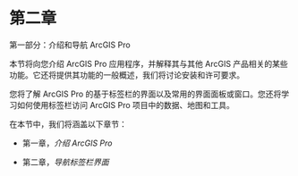 # 第二章

第一部分：介绍和导航 ArcGIS Pro

本节将向您介绍 ArcGIS Pro 应用程序，并解释其与其他 ArcGIS 产品相关的某些功能。它还将提供其功能的一般概述，我们将讨论安装和许可要求。

您将了解 ArcGIS Pro 的基于标签栏的界面以及常用的界面面板或窗口。您还将学习如何使用标签栏访问 ArcGIS Pro 项目中的数据、地图和工具。

在本节中，我们将涵盖以下章节：

+   第一章，*介绍 ArcGIS Pro*

+   第二章，*导航标签栏界面*
